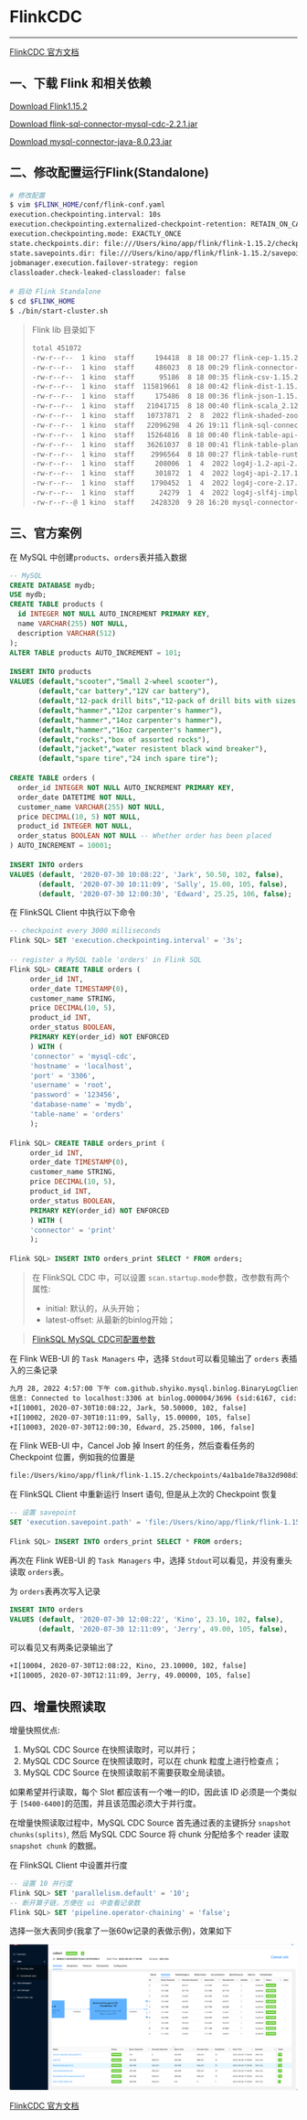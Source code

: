 

# FlinkCDC

---
[FlinkCDC 官方文档](https://ververica.github.io/flink-cdc-connectors/master/content/connectors/mysql-cdc.html#supported-databases)


## 一、下载 Flink 和相关依赖

[Download Flink1.15.2](https://dlcdn.apache.org/flink/flink-1.15.2/flink-1.15.2-bin-scala_2.11.tgz)

[Download flink-sql-connector-mysql-cdc-2.2.1.jar](https://repo1.maven.org/maven2/com/ververica/flink-sql-connector-mysql-cdc/2.2.1/flink-sql-connector-mysql-cdc-2.2.1.jar)

[Download mysql-connector-java-8.0.23.jar](https://repo1.maven.org/maven2/mysql/mysql-connector-java/8.0.23/mysql-connector-java-8.0.23.jar)

## 二、修改配置运行Flink(Standalone)

```bash
# 修改配置
$ vim $FLINK_HOME/conf/flink-conf.yaml
execution.checkpointing.interval: 10s
execution.checkpointing.externalized-checkpoint-retention: RETAIN_ON_CANCELLATION
execution.checkpointing.mode: EXACTLY_ONCE
state.checkpoints.dir: file:///Users/kino/app/flink/flink-1.15.2/checkpoints
state.savepoints.dir: file:///Users/kino/app/flink/flink-1.15.2/savepoints
jobmanager.execution.failover-strategy: region
classloader.check-leaked-classloader: false

# 启动 Flink Standalone
$ cd $FLINK_HOME
$ ./bin/start-cluster.sh
```

> Flink lib 目录如下
>
> ```bash
> total 451072
> -rw-r--r--  1 kino  staff     194418  8 18 00:27 flink-cep-1.15.2.jar
> -rw-r--r--  1 kino  staff     486023  8 18 00:29 flink-connector-files-1.15.2.jar
> -rw-r--r--  1 kino  staff      95186  8 18 00:35 flink-csv-1.15.2.jar
> -rw-r--r--  1 kino  staff  115819661  8 18 00:42 flink-dist-1.15.2.jar
> -rw-r--r--  1 kino  staff     175486  8 18 00:36 flink-json-1.15.2.jar
> -rw-r--r--  1 kino  staff   21041715  8 18 00:40 flink-scala_2.12-1.15.2.jar
> -rw-r--r--  1 kino  staff   10737871  2  8  2022 flink-shaded-zookeeper-3.5.9.jar
> -rw-r--r--  1 kino  staff   22096298  4 26 19:11 flink-sql-connector-mysql-cdc-2.2.1.jar
> -rw-r--r--  1 kino  staff   15264816  8 18 00:40 flink-table-api-java-uber-1.15.2.jar
> -rw-r--r--  1 kino  staff   36261037  8 18 00:41 flink-table-planner-loader-1.15.2.jar
> -rw-r--r--  1 kino  staff    2996564  8 18 00:27 flink-table-runtime-1.15.2.jar
> -rw-r--r--  1 kino  staff     208006  1  4  2022 log4j-1.2-api-2.17.1.jar
> -rw-r--r--  1 kino  staff     301872  1  4  2022 log4j-api-2.17.1.jar
> -rw-r--r--  1 kino  staff    1790452  1  4  2022 log4j-core-2.17.1.jar
> -rw-r--r--  1 kino  staff      24279  1  4  2022 log4j-slf4j-impl-2.17.1.jar
> -rw-r--r--@ 1 kino  staff    2428320  9 28 16:20 mysql-connector-java-8.0.25.jar
> ```

## 三、官方案例

在 MySQL 中创建`products`、`orders`表并插入数据

```sql
-- MySQL
CREATE DATABASE mydb;
USE mydb;
CREATE TABLE products (
  id INTEGER NOT NULL AUTO_INCREMENT PRIMARY KEY,
  name VARCHAR(255) NOT NULL,
  description VARCHAR(512)
);
ALTER TABLE products AUTO_INCREMENT = 101;

INSERT INTO products
VALUES (default,"scooter","Small 2-wheel scooter"),
       (default,"car battery","12V car battery"),
       (default,"12-pack drill bits","12-pack of drill bits with sizes ranging from #40 to #3"),
       (default,"hammer","12oz carpenter's hammer"),
       (default,"hammer","14oz carpenter's hammer"),
       (default,"hammer","16oz carpenter's hammer"),
       (default,"rocks","box of assorted rocks"),
       (default,"jacket","water resistent black wind breaker"),
       (default,"spare tire","24 inch spare tire");

CREATE TABLE orders (
  order_id INTEGER NOT NULL AUTO_INCREMENT PRIMARY KEY,
  order_date DATETIME NOT NULL,
  customer_name VARCHAR(255) NOT NULL,
  price DECIMAL(10, 5) NOT NULL,
  product_id INTEGER NOT NULL,
  order_status BOOLEAN NOT NULL -- Whether order has been placed
) AUTO_INCREMENT = 10001;

INSERT INTO orders
VALUES (default, '2020-07-30 10:08:22', 'Jark', 50.50, 102, false),
       (default, '2020-07-30 10:11:09', 'Sally', 15.00, 105, false),
       (default, '2020-07-30 12:00:30', 'Edward', 25.25, 106, false);
```

在 FlinkSQL Client 中执行以下命令

```sql
-- checkpoint every 3000 milliseconds                       
Flink SQL> SET 'execution.checkpointing.interval' = '3s';

-- register a MySQL table 'orders' in Flink SQL
Flink SQL> CREATE TABLE orders (
     order_id INT,
     order_date TIMESTAMP(0),
     customer_name STRING,
     price DECIMAL(10, 5),
     product_id INT,
     order_status BOOLEAN,
     PRIMARY KEY(order_id) NOT ENFORCED
     ) WITH (
     'connector' = 'mysql-cdc',
     'hostname' = 'localhost',
     'port' = '3306',
     'username' = 'root',
     'password' = '123456',
     'database-name' = 'mydb',
     'table-name' = 'orders'
     );

Flink SQL> CREATE TABLE orders_print (
     order_id INT,
     order_date TIMESTAMP(0),
     customer_name STRING,
     price DECIMAL(10, 5),
     product_id INT,
     order_status BOOLEAN,
     PRIMARY KEY(order_id) NOT ENFORCED
     ) WITH (
     'connector' = 'print'
     );

Flink SQL> INSERT INTO orders_print SELECT * FROM orders;
```

> 在 FlinkSQL CDC 中，可以设置 `scan.startup.mode`参数，改参数有两个属性:
>
> - initial: 默认的，从头开始；
> - latest-offset: 从最新的binlog开始；

> [FlinkSQL MySQL CDC可配置参数](https://ververica.github.io/flink-cdc-connectors/master/content/connectors/mysql-cdc.html#connector-options)

在 Flink WEB-UI 的 `Task Managers` 中，选择 `Stdout`可以看见输出了 `orders` 表插入的三条记录

```bash
九月 28, 2022 4:57:00 下午 com.github.shyiko.mysql.binlog.BinaryLogClient connect
信息: Connected to localhost:3306 at binlog.000004/3696 (sid:6167, cid:41)
+I[10001, 2020-07-30T10:08:22, Jark, 50.50000, 102, false]
+I[10002, 2020-07-30T10:11:09, Sally, 15.00000, 105, false]
+I[10003, 2020-07-30T12:00:30, Edward, 25.25000, 106, false]
```

在 Flink WEB-UI 中，Cancel Job 掉 Insert 的任务，然后查看任务的 Checkpoint 位置，例如我的位置是

```bash
file:/Users/kino/app/flink/flink-1.15.2/checkpoints/4a1ba1de78a32d908d3a252db7910d7a/chk-40
```

在 FlinkSQL Client 中重新运行 Insert 语句, 但是从上次的 Checkpoint 恢复

```sql
-- 设置 savepoint
SET 'execution.savepoint.path' = 'file:/Users/kino/app/flink/flink-1.15.2/checkpoints/4a1ba1de78a32d908d3a252db7910d7a/chk-40';

Flink SQL> INSERT INTO orders_print SELECT * FROM orders;
```

再次在 Flink WEB-UI 的 `Task Managers` 中，选择 `Stdout`可以看见，并没有重头读取 `orders`表。



为 `orders`表再次写入记录

```sql
INSERT INTO orders
VALUES (default, '2020-07-30 12:08:22', 'Kino', 23.10, 102, false),
       (default, '2020-07-30 12:11:09', 'Jerry', 49.00, 105, false),
```

可以看见又有两条记录输出了

```bash
+I[10004, 2020-07-30T12:08:22, Kino, 23.10000, 102, false]
+I[10005, 2020-07-30T12:11:09, Jerry, 49.00000, 105, false]
```

## 四、增量快照读取

增量快照优点:

1. MySQL CDC Source 在快照读取时，可以并行；
2. MySQL CDC Source 在快照读取时，可以在 chunk 粒度上进行检查点；
3. MySQL CDC Source 在快照读取前不需要获取全局读锁。

如果希望并行读取，每个 Slot 都应该有一个唯一的ID，因此该 ID 必须是一个类似于 `[5400-6400]`的范围，并且该范围必须大于并行度。



在增量快照读取过程中，MySQL CDC Source 首先通过表的主键拆分 `snapshot chunks(splits)`, 然后 MySQL CDC Source 将 chunk 分配给多个 reader 读取 `snapshot chunk` 的数据。



在 FlinkSQL Client 中设置并行度

```sql
-- 设置 10 并行度
Flink SQL> SET 'parallelism.default' = '10';
-- 断开算子链，方便在 ui 中查看记录数
Flink SQL> SET 'pipeline.operator-chaining' = 'false';
```

选择一张大表同步(我拿了一张60w记录的表做示例)，效果如下

![多并行度测试](../../img/flink/FlinkCDC/多并行度测试.png)



[FlinkCDC 官方文档](https://ververica.github.io/flink-cdc-connectors/master/content/connectors/mysql-cdc.html#how-incremental-snapshot-reading-works)






